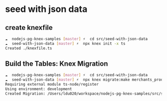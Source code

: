 # seed with json data

## create knexfile

```bash
☁  nodejs-pg-knex-samples [master] ⚡  cd src/seed-with-json-data
☁  seed-with-json-data [master] ⚡  npx knex init -x ts
Created ./knexfile.ts
```

## Build the Tables: Knex Migration

```bash
☁  nodejs-pg-knex-samples [master] ⚡  cd src/seed-with-json-data
☁  seed-with-json-data [master] ⚡  npx knex migrate:make merchants_products
Requiring external module ts-node/register
Using environment: development
Created Migration: /Users/ldu020/workspace/nodejs-pg-knex-samples/src/seed-with-json-data/migrations/20181114162934_merchants_products.ts
```
